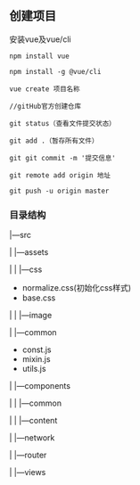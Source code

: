 ## 创建项目

安装vue及vue/cli

```
npm install vue

npm install -g @vue/cli

vue create 项目名称

//gitHub官方创建仓库

git status（查看文件提交状态）

git add .（暂存所有文件）

git git commit -m '提交信息'

git remote add origin 地址

git push -u origin master

```




### 目录结构

|—src

| |—assets

| | |—css

* normalize.css(初始化css样式)
* base.css

| | |—image

| |—common

* const.js
* mixin.js
* utils.js

| |—components

| | |—common

| | |—content

| |—network

| |—router

| |—views